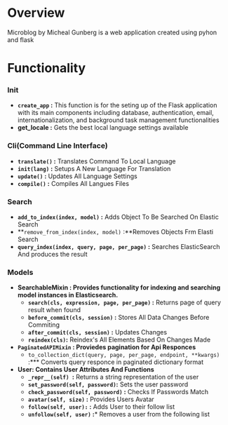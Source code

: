 # Overview
Microblog by Micheal Gunberg is a web application created using pyhon and flask
# Functionality
 ### Init
  - **```create_app``` :** This function is for the seting up of the Flask application with its main components including database, authentication, email, internationalization, and background task management functionalities
  - **get_locale :** Gets the best local language settings available
 ### Cli(Command Line Interface)
   - **```translate()``` :** Translates Command To Local Language
   - **```init(lang)``` :** Setups A New Language For Translation
   - **```update()``` :** Updates All Language Settings
   - **```compile()``` :** Compiles All Langues Files
### Search
  - **```add_to_index(index, model)``` :** Adds Object To Be Searched On Elastic Search
  - **```remove_from_index(index, model)``` :**Removes Objects Frm Elasti Search
  - **```query_index(index, query, page, per_page)``` :** Searches ElasticSearch And produces the result
### Models
- **SearchableMixin : Provides functionality for indexing and searching model instances in Elasticsearch.**
   - **```search(cls, expression, page, per_page)``` :** Returns page of query result when found
   - **``before_commit(cls, session)`` :** Stores All Data Changes Before Commiting
   - **```after_commit(cls, session)``` :** Updates Changes
   - **``reindex(cls)``:** Reindex's All Elements Based On Changes Made
 - **```PaginatedAPIMixin``` : Proviedes pagination for Api Responces**
    - ```to_collection_dict(query, page, per_page, endpoint, **kwargs)``` :*** Converts query responce in paginated dictionary format
 - **User: Contains User Attributes And Functions**
   - **```_repr__(self) ```:** Returns a string representation of the user
   - **```set_password(self, password)```:** Sets the user password
   - **```check_password(self, password)``` :** Checks If Passwords Match
   - **```avatar(self, size)``` :** Provides Users Avatar
   - **```follow(self, user):``` :** Adds User to their follow list
   - **```unfollow(self, user)``` :*** Removes a user from the following list
   
   
